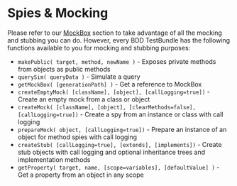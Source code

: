 # Spies & Mocking

Please refer to our [MockBox](../../mockbox/index.md) section to take advantage of all the mocking and stubbing you can do. However, every BDD TestBundle has the following functions available to you for mocking and stubbing purposes:

* `makePublic( target, method, newName )` - Exposes private methods from objects as public methods
* `querySim( queryData )` - Simulate a query
* `getMockBox( [generationPath] )` - Get a reference to MockBox
* `createEmptyMock( [className], [object], [callLogging=true])` - Create an empty mock from a class or object
* `createMock( [className], [object], [clearMethods=false], [callLogging=true])` - Create a spy from an instance or class with call logging
* `prepareMock( object, [callLogging=true])` - Prepare an instance of an object for method spies with call logging
* `createStub( [callLogging=true], [extends], [implements])` - Create stub objects with call logging and optional inheritance trees and implementation methods
* `getProperty( target, name, [scope=variables], [defaultValue] )` - Get a property from an object in any scope

